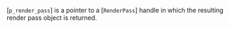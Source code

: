 [`p_render_pass`] is a pointer to a [`RenderPass`] handle in which
the resulting render pass object is returned.